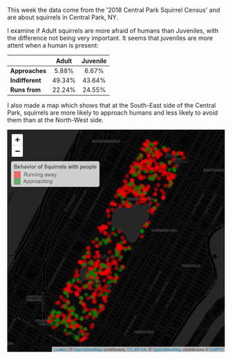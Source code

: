 This week the data come from the '2018 Central Park Squirrel Census' and are about squirrels in Central Park, NY. 

I examine if Adult squirrels are more afraid of humans than Juveniles, with the difference not being very important. It seems that juveniles are more attent when a human is present: 

<div align="center">

|            |Adult  |Juvenile |
|-----------|:------:|:--------:|
|**Approaches**  |5.88%  |6.67%    |
|**Indifferent** |49.34% |43.64%   |
|**Runs from**   |22.24% |24.55%   |

 </div>
 
I also made a map which shows that at the South-East side of the Central Park, squirrels are more likely to approach humans and less likely to avoid them than at the North-West side.

![Squirrels' Behavior with humans](https://github.com/Ioannis-D/TidyTuesday/blob/main/May/4rth%20Week/Squirrels'%20Behavior%20with%20humans.png)
